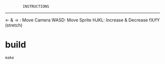 			INSTRUCTIONS
------------------------------------
<- & -> :	Move Camera
WASD:		Move Sprite
HJKL:		Increase & Decrease fX/fY (stretch)

# build
```make```
